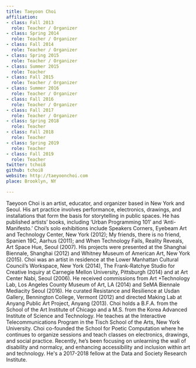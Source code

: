 ```yaml
---
title: Taeyoon Choi
affiliation:
- class: Fall 2013
  role: Teacher / Organizer
- class: Spring 2014
  role: Teacher / Organizer
- class: Fall 2014
  role: Teacher / Organizer
- class: Spring 2015
  role: Teacher / Organizer
- class: Summer 2015
  role: Teacher
- class: Fall 2015
  role: Teacher / Organizer
- class: Summer 2016
  role: Teacher / Organizer
- class: Fall 2016
  role: Teacher / Organizer
- class: Fall 2017
  role: Teacher / Organizer
- class: Spring 2018
  role: Teacher
- class: Fall 2018
  role: Teacher
- class: Spring 2019
  role: Teacher
- class: Fall 2019
  role: Teacher
twitter: tchoi8
github: tchoi8
website: http://taeyoonchoi.com
place: Brooklyn, NY

---
```

Taeyoon Choi is an artist, educator, and organizer based in New York and Seoul. His art practice involves performance, electronics, drawings, and installations that form the basis for storytelling in public spaces. He has published artists’ books, including ‘Urban Programming 101’ and ‘Anti-Manifesto.’ Choi’s solo exhibitions include Speakers Corners, Eyebeam Art and Technology Center, New York (2012); My friends, there is no friend, Spanien 19C, Aarhus (2011); and When Technology Fails, Reality Reveals, Art Space Hue, Seoul (2007). His projects were presented at the Shanghai Biennale, Shanghai (2012) and Whitney Museum of American Art, New York (2015). Choi was an artist in residence at the Lower Manhattan Cultural Council’s Workspace, New York (2014), The Frank-Ratchye Studio for Creative Inquiry at Carnegie Mellon University, Pittsburgh (2014) and at Art Center Nabi, Seoul (2006). He received commissions from Art +Technology Lab, Los Angeles County Museum of Art, LA (2014) and SeMA Biennale Mediacity Seoul (2016). He curated Resistance and Resilience at Usdan Gallery, Bennington College, Vermont (2012) and directed Making Lab at Anyang Public Art Project, Anyang (2013). Choi holds a B.F.A. from the School of the Art Institute of Chicago and a M.S. from the Korea Advanced Institute of Science and Technology. He teaches at the Interactive Telecommunications Program in the Tisch School of the Arts, New York University. Choi co-founded the School for Poetic Computation where he continues to organize sessions and teach classes on electronics, drawings, and social practice. Recently, he’s been focusing on unlearning the wall of disability and normalcy, and enhancing accessibility and inclusion within art and technology. He's a 2017-2018 fellow at the Data and Society Research Institute.